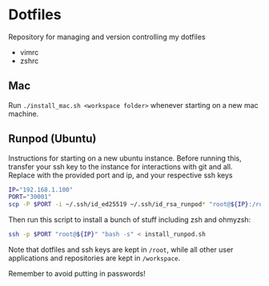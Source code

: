 # Dotfiles
Repository for managing and version controlling my dotfiles
  - vimrc
  - zshrc

## Mac
Run `./install_mac.sh <workspace folder>` whenever starting on a new mac machine.

## Runpod (Ubuntu)
Instructions for starting on a new ubuntu instance. Before running this, transfer your ssh key to the instance for interactions with git and all. Replace with the provided port and ip, and your respective ssh keys
```sh
IP="192.168.1.100"
PORT="30001"
scp -P $PORT -i ~/.ssh/id_ed25519 ~/.ssh/id_rsa_runpod* "root@${IP}:/root/.ssh/"
```
Then run this script to install a bunch of stuff including zsh and ohmyzsh:
```sh
ssh -p $PORT "root@${IP}" "bash -s" < install_runpod.sh
```
Note that dotfiles and ssh keys are kept in `/root`, while all other user applications and repositories are kept in `/workspace`.

Remember to avoid putting in passwords!
